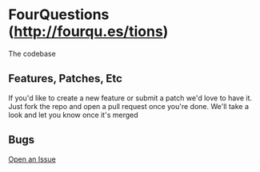 # FourQuestions (http://fourqu.es/tions)
The codebase

## Features, Patches, Etc
If you'd like to create a new feature or submit a patch we'd love to have it. Just fork the repo and open a pull request once you're done. We'll take a look and let you know once it's merged

## Bugs
[Open an Issue](https://github.com/traviskuhl/4q-site/issues/new)


